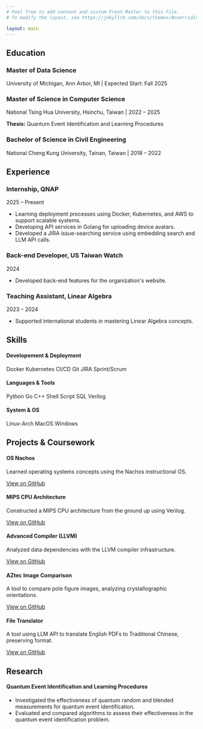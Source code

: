 ```yaml
---
# Feel free to add content and custom Front Matter to this file.
# To modify the layout, see https://jekyllrb.com/docs/themes/#overriding-theme-defaults

layout: main
---
```


<!-- Education Section -->
<div class="content-section">
  <h2><i class="fas fa-graduation-cap"></i> Education</h2>
  <div class="timeline">
    <div class="timeline-item">
      <div class="timeline-dot"></div>
      <div class="timeline-content">
        <h3>Master of Data Science</h3>
        <p class="timeline-meta">University of Michigan, Ann Arbor, MI | Expected Start: Fall 2025</p>
      </div>
    </div>
    <div class="timeline-item">
      <div class="timeline-dot"></div>
      <div class="timeline-content">
        <h3>Master of Science in Computer Science</h3>
        <p class="timeline-meta">National Tsing Hua University, Hsinchu, Taiwan | 2022 – 2025</p>
        <p><strong>Thesis:</strong> Quantum Event Identification and Learning Procedures</p>
      </div>
    </div>
    <div class="timeline-item">
      <div class="timeline-dot"></div>
      <div class="timeline-content">
        <h3>Bachelor of Science in Civil Engineering</h3>
        <p class="timeline-meta">National Cheng Kung University, Tainan, Taiwan | 2018 – 2022</p>
      </div>
    </div>
  </div>
</div>

<!-- Experience Section -->
<div class="content-section">
  <h2><i class="fas fa-briefcase"></i> Experience</h2>
  <div class="timeline">
    <div class="timeline-item">
      <div class="timeline-dot"></div>
      <div class="timeline-content">
        <h3>Internship, QNAP</h3>
        <p class="timeline-meta">2025 – Present</p>
        <ul>
          <li>Learning deployment processes using Docker, Kubernetes, and AWS to support scalable systems.</li>
          <li>Developing API services in Golang for uploading device avatars.</li>
          <li>Developed a JIRA issue-searching service using embedding search and LLM API calls.</li>
        </ul>
      </div>
    </div>
    <div class="timeline-item">
      <div class="timeline-dot"></div>
      <div class="timeline-content">
        <h3>Back-end Developer, US Taiwan Watch</h3>
        <p class="timeline-meta">2024</p>
        <ul>
          <li>Developed back-end features for the organization's website.</li>
        </ul>
      </div>
    </div>
    <div class="timeline-item">
      <div class="timeline-dot"></div>
      <div class="timeline-content">
        <h3>Teaching Assistant, Linear Algebra</h3>
        <p class="timeline-meta">2023 – 2024</p>
        <ul>
          <li>Supported international students in mastering Linear Algebra concepts.</li>
        </ul>
      </div>
    </div>
  </div>
</div>

<!-- Skills Section -->
<div class="content-section">
  <h2><i class="fas fa-cogs"></i> Skills</h2>
  <div class="skills-grid">
    <div class="skill-category">
      <h4>Developement & Deployment</h4>
      <span class="skill-tag">Docker</span>
      <span class="skill-tag">Kubernetes</span>
      <span class="skill-tag">CI/CD</span>
      <span class="skill-tag">Git</span>
      <span class="skill-tag">JIRA</span>
      <span class="skill-tag">Sprint/Scrum</span>
    </div>
    <div class="skill-category">
      <h4>Languages & Tools</h4>
      <span class="skill-tag">Python</span>
      <span class="skill-tag">Go</span>
      <span class="skill-tag">C++</span>
      <span class="skill-tag">Shell Script</span>
      <span class="skill-tag">SQL</span>
      <span class="skill-tag">Verilog</span>
    </div>
    <div class="skill-category">
      <h4>System & OS</h4>
      <span class="skill-tag">Linux-Arch</span>
      <span class="skill-tag">MacOS</span>
      <span class="skill-tag">Windows</span>
    </div>
  </div>
</div>

<!-- Projects Section -->
<div class="content-section">
  <h2><i class="fas fa-project-diagram"></i> Projects & Coursework</h2>
  <div class="card-grid">
    <div class="card">
      <h4>OS Nachos</h4>
      <p>Learned operating systems concepts using the Nachos instructional OS.</p>
      <a href="https://github.com/jason890317/OS_Nachos" class="card-link" target="_blank">View on GitHub <i class="fab fa-github"></i></a>
    </div>
    <div class="card">
      <h4>MIPS CPU Architecture</h4>
      <p>Constructed a MIPS CPU architecture from the ground up using Verilog.</p>
      <a href="https://github.com/jason890317/computer-architecture" class="card-link" target="_blank">View on GitHub <i class="fab fa-github"></i></a>
    </div>
    <div class="card">
      <h4>Advanced Compiler (LLVM)</h4>
      <p>Analyzed data dependencies with the LLVM compiler infrastructure.</p>
      <a href="https://github.com/jason890317/advanced_compiler" class="card-link" target="_blank">View on GitHub <i class="fab fa-github"></i></a>
    </div>
    <div class="card">
      <h4>AZtec Image Comparison</h4>
      <p>A tool to compare pole figure images, analyzing crystallographic orientations.</p>
      <a href="https://github.com/jason890317/AZtec--image-comparison" class="card-link" target="_blank">View on GitHub <i class="fab fa-github"></i></a>
    </div>
     <div class="card">
      <h4>File Translator</h4>
      <p>A tool using LLM API to translate English PDFs to Traditional Chinese, preserving format.</p>
      <a href="https://github.com/jason890317/file_translator" class="card-link" target="_blank">View on GitHub <i class="fab fa-github"></i></a>
    </div>
  </div>
</div>

<!-- Research Section -->
<div class="content-section">
  <h2><i class="fas fa-flask"></i> Research</h2>
   <div class="card-grid">
    <div class="card research-card">
      <h4>Quantum Event Identification and Learning Procedures</h4>
      <ul>
        <li>Investigated the effectiveness of quantum random and blended measurements for quantum event identification.</li>
        <li>Evaluated and compared algorithms to assess their effectiveness in the quantum event identification problem.</li>
      </ul>
    </div>
  </div>
</div>
